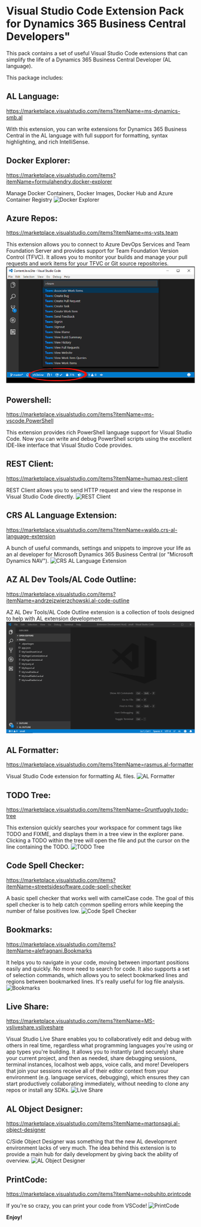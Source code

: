 # Visual Studio Code Extension Pack for Dynamics 365 Business Central Developers"

This pack contains a set of useful Visual Studio Code extensions that can simplify the life of a Dynamics 365 Business Central Developer (AL language).

This package includes:
## AL Language:
https://marketplace.visualstudio.com/items?itemName=ms-dynamics-smb.al

With this extension, you can write extensions for Dynamics 365 Business Central in the AL language with full support for formatting, syntax highlighting, and rich IntelliSense.

## Docker Explorer:
https://marketplace.visualstudio.com/items?itemName=formulahendry.docker-explorer

Manage Docker Containers, Docker Images, Docker Hub and Azure Container Registry
![Docker Explorer](https://github.com/formulahendry/vscode-docker-explorer/raw/master/images/explorer.png)

## Azure Repos:
https://marketplace.visualstudio.com/items?itemName=ms-vsts.team

This extension allows you to connect to Azure DevOps Services and Team Foundation Server and provides support for Team Foundation Version Control (TFVC). It allows you to monitor your builds and manage your pull requests and work items for your TFVC or Git source repositories.
![Azure Repos](https://github.com/Microsoft/azure-repos-vscode/raw/master/assets/vscode.png)

## Powershell:
https://marketplace.visualstudio.com/items?itemName=ms-vscode.PowerShell

This extension provides rich PowerShell language support for Visual Studio Code. Now you can write and debug PowerShell scripts using the excellent IDE-like interface that Visual Studio Code provides.

## REST Client:
https://marketplace.visualstudio.com/items?itemName=humao.rest-client

REST Client allows you to send HTTP request and view the response in Visual Studio Code directly.
![REST Client](https://raw.githubusercontent.com/Huachao/vscode-restclient/master/images/usage.gif)

## CRS AL Language Extension:
https://marketplace.visualstudio.com/items?itemName=waldo.crs-al-language-extension

A bunch of useful commands, settings and snippets to improve your life as an al developer for Microsoft Dynamics 365 Business Central (or "Microsoft Dynamics NAV").
![CRS AL Language Extension](https://github.com/waldo1001/crs-al-language-extension/raw/master/images/SearchGoogleDocs.gif)

## AZ AL Dev Tools/AL Code Outline:
https://marketplace.visualstudio.com/items?itemName=andrzejzwierzchowski.al-code-outline

AZ AL Dev Tools/AL Code Outline extension is a collection of tools designed to help with AL extension development.
![AZ AL Dev Tools/AL Code Outline](https://github.com/anzwdev/al-code-outline/raw/master/resources/screen2-pagewizard.gif)

## AL Formatter:
https://marketplace.visualstudio.com/items?itemName=rasmus.al-formatter

Visual Studio Code extension for formatting AL files.
![AL Formatter](https://bytebucket.org/rasmustidselbak/al-formatter/raw/470a9f1d65f008614d7267d097335b919e359257/client/images/al_formatter.gif)

## TODO Tree:
https://marketplace.visualstudio.com/items?itemName=Gruntfuggly.todo-tree

This extension quickly searches your workspace for comment tags like TODO and FIXME, and displays them in a tree view in the explorer pane. Clicking a TODO within the tree will open the file and put the cursor on the line containing the TODO.
![TODO Tree](https://raw.githubusercontent.com/Gruntfuggly/todo-tree/master/resources/screenshot.png)

## Code Spell Checker:
https://marketplace.visualstudio.com/items?itemName=streetsidesoftware.code-spell-checker

A basic spell checker that works well with camelCase code.
The goal of this spell checker is to help catch common spelling errors while keeping the number of false positives low.
![Code Spell Checker](https://raw.githubusercontent.com/streetsidesoftware/vscode-spell-checker/master/packages/client/images/suggestions.gif)

## Bookmarks:
https://marketplace.visualstudio.com/items?itemName=alefragnani.Bookmarks

It helps you to navigate in your code, moving between important positions easily and quickly. No more need to search for code. It also supports a set of selection commands, which allows you to select bookmarked lines and regions between bookmarked lines. It's really useful for log file analysis.
![Bookmarks](https://github.com/alefragnani/vscode-bookmarks/raw/master/images/bookmarks-toggle-labeled.gif)

## Live Share:
https://marketplace.visualstudio.com/items?itemName=MS-vsliveshare.vsliveshare

Visual Studio Live Share enables you to collaboratively edit and debug with others in real time, regardless what programming languages you're using or app types you're building. It allows you to instantly (and securely) share your current project, and then as needed, share debugging sessions, terminal instances, localhost web apps, voice calls, and more! Developers that join your sessions receive all of their editor context from your environment (e.g. language services, debugging), which ensures they can start productively collaborating immediately, without needing to clone any repos or install any SDKs.
![Live Share](https://aka.ms/vsls/quickstart/invite)

## AL Object Designer:
https://marketplace.visualstudio.com/items?itemName=martonsagi.al-object-designer

C/Side Object Designer was something that the new AL development environment lacks of very much. The idea behind this extension is to provide a main hub for daily development by giving back the ability of overview.
![AL Object Designer](https://raw.githubusercontent.com/martonsagi/al-object-designer/master/media/preview1.PNG)

## PrintCode:
https://marketplace.visualstudio.com/items?itemName=nobuhito.printcode

If you're so crazy, you can print your code from VSCode!
![PrintCode](https://raw.githubusercontent.com/nobuhito/vscode.printcode/master/printcode.gif?raw=true)


**Enjoy!**
